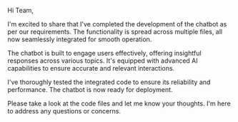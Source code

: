 Hi Team,

I'm excited to share that I've completed the development of the chatbot as per our requirements. The functionality is spread across multiple files, all now seamlessly integrated for smooth operation.

The chatbot is built to engage users effectively, offering insightful responses across various topics. It's equipped with advanced AI capabilities to ensure accurate and relevant interactions.

I've thoroughly tested the integrated code to ensure its reliability and performance. The chatbot is now ready for deployment.

Please take a look at the code files and let me know your thoughts. I'm here to address any questions or concerns.
